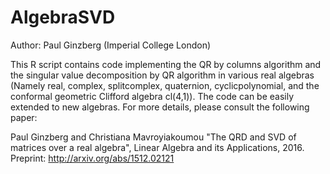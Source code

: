# AlgebraSVD
Author: Paul Ginzberg (Imperial College London)

This R script contains code implementing the QR by columns algorithm and the singular value decomposition by QR algorithm in various real algebras (Namely real, complex, splitcomplex, quaternion, cyclicpolynomial, and the conformal geometric Clifford algebra cl(4,1)). The code can be easily extended to new algebras. For more details, please consult the following paper:

Paul Ginzberg and Christiana Mavroyiakoumou "The QRD and SVD of matrices over a real algebra", Linear Algebra and its Applications, 2016.
Preprint: http://arxiv.org/abs/1512.02121

